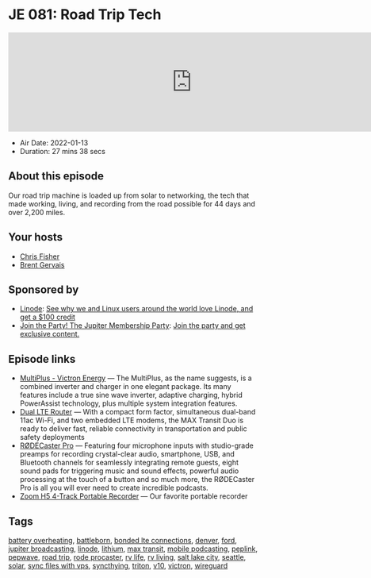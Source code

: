 # JE 081: Road Trip Tech

<iframe src="https://player.fireside.fm/v2/WTrMvATU+hdY2qkNb?theme=dark" width="740" height="200" frameborder="0" scrolling="no"></iframe>

* Air Date: 2022-01-13
* Duration: 27 mins 38 secs

## About this episode

Our road trip machine is loaded up from solar to networking, the tech that made working, living, and recording from the road possible for 44 days and over 2,200 miles.

## Your hosts
* [Chris Fisher](https://extras.show/hosts/chrislas)
* [Brent Gervais](https://extras.show/hosts/brent)

## Sponsored by

  * [Linode](https://linode.com/jupiter): [See why we and Linux users around the world love Linode, and get a $100 credit](https://linode.com/jupiter)
  * [Join the Party! The Jupiter Membership Party](http://jupiter.party): [Join the party and get exclusive content. ](http://jupiter.party)



## Episode links

  * [MultiPlus - Victron Energy](https://www.victronenergy.com/inverters-chargers/multiplus-12v-24v-48v-800va-3kva "MultiPlus - Victron Energy") — The MultiPlus, as the name suggests, is a combined inverter and charger in one elegant package. Its many features include a true sine wave inverter, adaptive charging, hybrid PowerAssist technology, plus multiple system integration features.
  * [Dual LTE Router](https://www.peplink.com/products/max-transit-duo/ "Dual LTE Router") — With a compact form factor, simultaneous dual-band 11ac Wi-Fi, and two embedded LTE modems, the MAX Transit Duo is ready to deliver fast, reliable connectivity in transportation and public safety deployments
  * [RØDECaster Pro](https://rode.com/interfaces-mixers/rodecaster-pro "RØDECaster Pro") — Featuring four microphone inputs with studio-grade preamps for recording crystal-clear audio, smartphone, USB, and Bluetooth channels for seamlessly integrating remote guests, eight sound pads for triggering music and sound effects, powerful audio processing at the touch of a button and so much more, the RØDECaster Pro is all you will ever need to create incredible podcasts.
  * [Zoom H5 4-Track Portable Recorder](https://www.amazon.com/Zoom-H5-Four-Track-Portable-Recorder/dp/B00KCXMBES/ref=sr_1_9?keywords=zoom%2Brecorder&qid=1642097663&sr=8-9&th=1 "Zoom H5 4-Track Portable Recorder") — Our favorite portable recorder



## Tags

[battery overheating](https://extras.show/tags/battery%20overheating), [battleborn](https://extras.show/tags/battleborn), [bonded lte connections](https://extras.show/tags/bonded%20lte%20connections), [denver](https://extras.show/tags/denver), [ford](https://extras.show/tags/ford), [jupiter broadcasting](https://extras.show/tags/jupiter%20broadcasting), [linode](https://extras.show/tags/linode), [lithium](https://extras.show/tags/lithium), [max transit](https://extras.show/tags/max%20transit), [mobile podcasting](https://extras.show/tags/mobile%20podcasting), [peplink](https://extras.show/tags/peplink), [pepwave](https://extras.show/tags/pepwave), [road trip](https://extras.show/tags/road%20trip), [rode procaster](https://extras.show/tags/rode%20procaster), [rv life](https://extras.show/tags/rv%20life), [rv living](https://extras.show/tags/rv%20living), [salt lake city](https://extras.show/tags/salt%20lake%20city), [seattle](https://extras.show/tags/seattle), [solar](https://extras.show/tags/solar), [sync files with vps](https://extras.show/tags/sync%20files%20with%20vps), [syncthying](https://extras.show/tags/syncthying), [triton](https://extras.show/tags/triton), [v10](https://extras.show/tags/v10), [victron](https://extras.show/tags/victron), [wireguard](https://extras.show/tags/wireguard)
